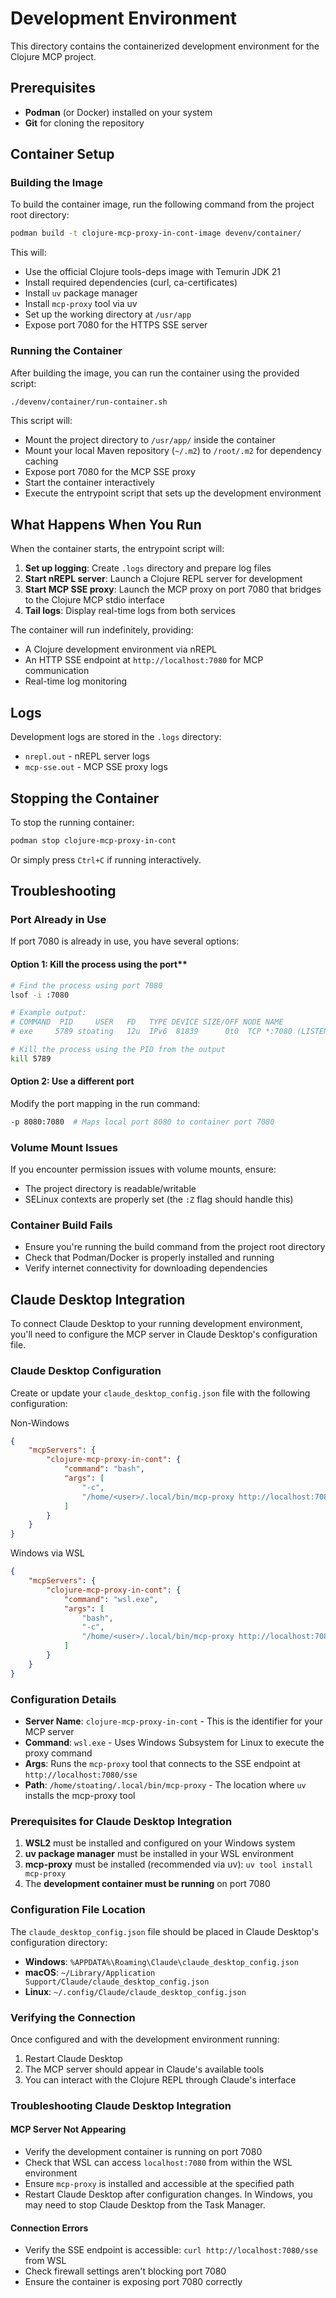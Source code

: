 # Development Environment

This directory contains the containerized development environment for the Clojure MCP project.

## Prerequisites

- **Podman** (or Docker) installed on your system
- **Git** for cloning the repository

## Container Setup

### Building the Image

To build the container image, run the following command from the project root directory:

```bash
podman build -t clojure-mcp-proxy-in-cont-image devenv/container/
```

This will:

- Use the official Clojure tools-deps image with Temurin JDK 21
- Install required dependencies (curl, ca-certificates)
- Install `uv` package manager
- Install `mcp-proxy` tool via uv
- Set up the working directory at `/usr/app`
- Expose port 7080 for the HTTPS SSE server

### Running the Container

After building the image, you can run the container using the provided script:

```bash
./devenv/container/run-container.sh
```

This script will:

- Mount the project directory to `/usr/app/` inside the container
- Mount your local Maven repository (`~/.m2`) to `/root/.m2` for dependency caching
- Expose port 7080 for the MCP SSE proxy
- Start the container interactively
- Execute the entrypoint script that sets up the development environment

## What Happens When You Run

When the container starts, the entrypoint script will:

1. **Set up logging**: Create `.logs` directory and prepare log files
2. **Start nREPL server**: Launch a Clojure REPL server for development
3. **Start MCP SSE proxy**: Launch the MCP proxy on port 7080 that bridges to the Clojure MCP stdio interface
4. **Tail logs**: Display real-time logs from both services

The container will run indefinitely, providing:

- A Clojure development environment via nREPL
- An HTTP SSE endpoint at `http://localhost:7080` for MCP communication
- Real-time log monitoring

## Logs

Development logs are stored in the `.logs` directory:

- `nrepl.out` - nREPL server logs
- `mcp-sse.out` - MCP SSE proxy logs

## Stopping the Container

To stop the running container:

```bash
podman stop clojure-mcp-proxy-in-cont
```

Or simply press `Ctrl+C` if running interactively.

## Troubleshooting

### Port Already in Use

If port 7080 is already in use, you have several options:

#### Option 1: Kill the process using the port**

```bash
# Find the process using port 7080
lsof -i :7080

# Example output:
# COMMAND  PID     USER   FD   TYPE DEVICE SIZE/OFF NODE NAME
# exe     5789 stoating   12u  IPv6  81839      0t0  TCP *:7080 (LISTEN)

# Kill the process using the PID from the output
kill 5789
```

#### Option 2: Use a different port

Modify the port mapping in the run command:

```bash
-p 8080:7080  # Maps local port 8080 to container port 7080
```

### Volume Mount Issues

If you encounter permission issues with volume mounts, ensure:

- The project directory is readable/writable
- SELinux contexts are properly set (the `:Z` flag should handle this)

### Container Build Fails

- Ensure you're running the build command from the project root directory
- Check that Podman/Docker is properly installed and running
- Verify internet connectivity for downloading dependencies

## Claude Desktop Integration

To connect Claude Desktop to your running development environment, you'll need to configure the MCP server in Claude Desktop's configuration file.

### Claude Desktop Configuration

Create or update your `claude_desktop_config.json` file with the following configuration:

Non-Windows

```json
{
    "mcpServers": {
        "clojure-mcp-proxy-in-cont": {
            "command": "bash",
            "args": [
                "-c",
                "/home/<user>/.local/bin/mcp-proxy http://localhost:7080/sse"
            ]
        }
    }
}
```

Windows via WSL

```json
{
    "mcpServers": {
        "clojure-mcp-proxy-in-cont": {
            "command": "wsl.exe",
            "args": [
                "bash",
                "-c",
                "/home/<user>/.local/bin/mcp-proxy http://localhost:7080/sse"
            ]
        }
    }
}
```

### Configuration Details

- **Server Name**: `clojure-mcp-proxy-in-cont` - This is the identifier for your MCP server
- **Command**: `wsl.exe` - Uses Windows Subsystem for Linux to execute the proxy command
- **Args**: Runs the `mcp-proxy` tool that connects to the SSE endpoint at `http://localhost:7080/sse`
- **Path**: `/home/stoating/.local/bin/mcp-proxy` - The location where `uv` installs the mcp-proxy tool

### Prerequisites for Claude Desktop Integration

1. **WSL2** must be installed and configured on your Windows system
2. **uv package manager** must be installed in your WSL environment
3. **mcp-proxy** must be installed (recommended via uv): `uv tool install mcp-proxy`
4. The **development container must be running** on port 7080

### Configuration File Location

The `claude_desktop_config.json` file should be placed in Claude Desktop's configuration directory:

- **Windows**: `%APPDATA%\Roaming\Claude\claude_desktop_config.json`
- **macOS**: `~/Library/Application Support/Claude/claude_desktop_config.json`
- **Linux**: `~/.config/Claude/claude_desktop_config.json`

### Verifying the Connection

Once configured and with the development environment running:

1. Restart Claude Desktop
2. The MCP server should appear in Claude's available tools
3. You can interact with the Clojure REPL through Claude's interface

### Troubleshooting Claude Desktop Integration

#### MCP Server Not Appearing

- Verify the development container is running on port 7080
- Check that WSL can access `localhost:7080` from within the WSL environment
- Ensure `mcp-proxy` is installed and accessible at the specified path
- Restart Claude Desktop after configuration changes. In Windows, you may need to stop Claude Desktop from the Task Manager.

#### Connection Errors

- Verify the SSE endpoint is accessible: `curl http://localhost:7080/sse` from WSL
- Check firewall settings aren't blocking port 7080
- Ensure the container is exposing port 7080 correctly
